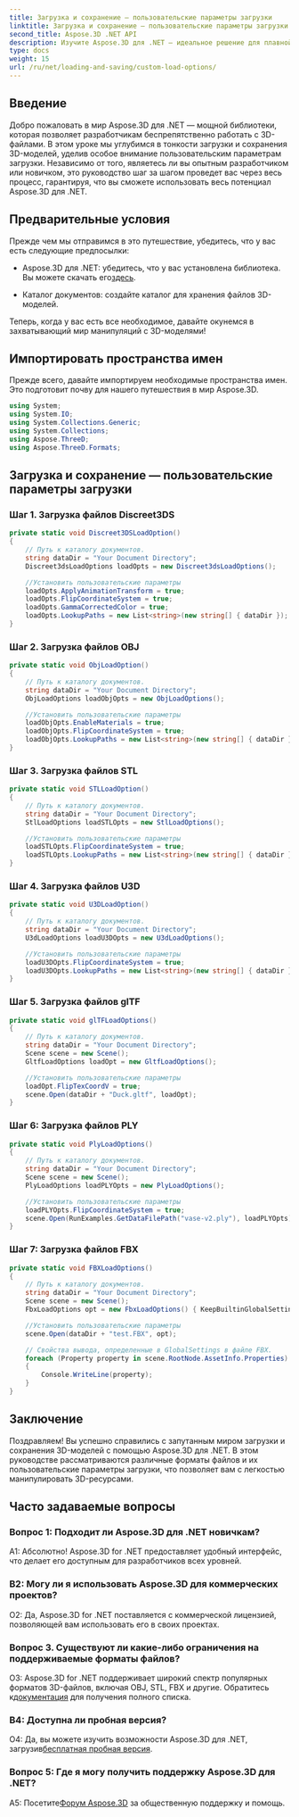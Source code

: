 ```yaml
---
title: Загрузка и сохранение — пользовательские параметры загрузки
linktitle: Загрузка и сохранение — пользовательские параметры загрузки
second_title: Aspose.3D .NET API
description: Изучите Aspose.3D для .NET — идеальное решение для плавной загрузки и сохранения 3D-моделей.
type: docs
weight: 15
url: /ru/net/loading-and-saving/custom-load-options/
---
```

## Введение

Добро пожаловать в мир Aspose.3D для .NET — мощной библиотеки, которая позволяет разработчикам беспрепятственно работать с 3D-файлами. В этом уроке мы углубимся в тонкости загрузки и сохранения 3D-моделей, уделив особое внимание пользовательским параметрам загрузки. Независимо от того, являетесь ли вы опытным разработчиком или новичком, это руководство шаг за шагом проведет вас через весь процесс, гарантируя, что вы сможете использовать весь потенциал Aspose.3D для .NET.

## Предварительные условия

Прежде чем мы отправимся в это путешествие, убедитесь, что у вас есть следующие предпосылки:

-  Aspose.3D для .NET: убедитесь, что у вас установлена библиотека. Вы можете скачать его[здесь](https://releases.aspose.com/3d/net/).

- Каталог документов: создайте каталог для хранения файлов 3D-моделей.

Теперь, когда у вас есть все необходимое, давайте окунемся в захватывающий мир манипуляций с 3D-моделями!

## Импортировать пространства имен

Прежде всего, давайте импортируем необходимые пространства имен. Это подготовит почву для нашего путешествия в мир Aspose.3D.

```csharp
using System;
using System.IO;
using System.Collections.Generic;
using System.Collections;
using Aspose.ThreeD;
using Aspose.ThreeD.Formats;
```

## Загрузка и сохранение — пользовательские параметры загрузки

### Шаг 1. Загрузка файлов Discreet3DS

```csharp
private static void Discreet3DSLoadOption()
{
    // Путь к каталогу документов.
    string dataDir = "Your Document Directory";
    Discreet3dsLoadOptions loadOpts = new Discreet3dsLoadOptions();

    //Установить пользовательские параметры
    loadOpts.ApplyAnimationTransform = true;
    loadOpts.FlipCoordinateSystem = true;
    loadOpts.GammaCorrectedColor = true;
    loadOpts.LookupPaths = new List<string>(new string[] { dataDir });
}
```

### Шаг 2. Загрузка файлов OBJ

```csharp
private static void ObjLoadOption()
{
    // Путь к каталогу документов.
    string dataDir = "Your Document Directory";
    ObjLoadOptions loadObjOpts = new ObjLoadOptions();

    //Установить пользовательские параметры
    loadObjOpts.EnableMaterials = true;
    loadObjOpts.FlipCoordinateSystem = true;
    loadObjOpts.LookupPaths = new List<string>(new string[] { dataDir });
}
```

### Шаг 3. Загрузка файлов STL

```csharp
private static void STLLoadOption()
{
    // Путь к каталогу документов.
    string dataDir = "Your Document Directory";
    StlLoadOptions loadSTLOpts = new StlLoadOptions();

    //Установить пользовательские параметры
    loadSTLOpts.FlipCoordinateSystem = true;
    loadSTLOpts.LookupPaths = new List<string>(new string[] { dataDir });
}
```

### Шаг 4. Загрузка файлов U3D

```csharp
private static void U3DLoadOption()
{
    // Путь к каталогу документов.
    string dataDir = "Your Document Directory";
    U3dLoadOptions loadU3DOpts = new U3dLoadOptions();

    //Установить пользовательские параметры
    loadU3DOpts.FlipCoordinateSystem = true;
    loadU3DOpts.LookupPaths = new List<string>(new string[] { dataDir });
}
```

### Шаг 5. Загрузка файлов glTF

```csharp
private static void glTFLoadOptions()
{
    // Путь к каталогу документов.
    string dataDir = "Your Document Directory";
    Scene scene = new Scene();
    GltfLoadOptions loadOpt = new GltfLoadOptions();

    //Установить пользовательские параметры
    loadOpt.FlipTexCoordV = true;
    scene.Open(dataDir + "Duck.gltf", loadOpt);
}
```

### Шаг 6: Загрузка файлов PLY

```csharp
private static void PlyLoadOptions()
{
    // Путь к каталогу документов.
    string dataDir = "Your Document Directory";
    Scene scene = new Scene();
    PlyLoadOptions loadPLYOpts = new PlyLoadOptions();

    //Установить пользовательские параметры
    loadPLYOpts.FlipCoordinateSystem = true;
    scene.Open(RunExamples.GetDataFilePath("vase-v2.ply"), loadPLYOpts);
}
```

### Шаг 7: Загрузка файлов FBX

```csharp
private static void FBXLoadOptions()
{
    // Путь к каталогу документов.
    string dataDir = "Your Document Directory";
    Scene scene = new Scene();
    FbxLoadOptions opt = new FbxLoadOptions() { KeepBuiltinGlobalSettings = true };

    //Установить пользовательские параметры
    scene.Open(dataDir + "test.FBX", opt);

    // Свойства вывода, определенные в GlobalSettings в файле FBX.
    foreach (Property property in scene.RootNode.AssetInfo.Properties)
    {
        Console.WriteLine(property);
    }
}
```

## Заключение

Поздравляем! Вы успешно справились с запутанным миром загрузки и сохранения 3D-моделей с помощью Aspose.3D для .NET. В этом руководстве рассматриваются различные форматы файлов и их пользовательские параметры загрузки, что позволяет вам с легкостью манипулировать 3D-ресурсами.

## Часто задаваемые вопросы

### Вопрос 1: Подходит ли Aspose.3D для .NET новичкам?

А1: Абсолютно! Aspose.3D for .NET предоставляет удобный интерфейс, что делает его доступным для разработчиков всех уровней.

### В2: Могу ли я использовать Aspose.3D для коммерческих проектов?

О2: Да, Aspose.3D for .NET поставляется с коммерческой лицензией, позволяющей вам использовать его в своих проектах.

### Вопрос 3. Существуют ли какие-либо ограничения на поддерживаемые форматы файлов?

 О3: Aspose.3D for .NET поддерживает широкий спектр популярных форматов 3D-файлов, включая OBJ, STL, FBX и другие. Обратитесь к[документация](https://reference.aspose.com/3d/net/) для получения полного списка.

### В4: Доступна ли пробная версия?

О4: Да, вы можете изучить возможности Aspose.3D для .NET, загрузив[бесплатная пробная версия](https://releases.aspose.com/).

### Вопрос 5: Где я могу получить поддержку Aspose.3D для .NET?

 A5: Посетите[Форум Aspose.3D](https://forum.aspose.com/c/3d/18) за общественную поддержку и помощь.